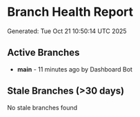 # Branch Health Report
Generated: Tue Oct 21 10:50:14 UTC 2025

## Active Branches
- **main** - 11 minutes ago by Dashboard Bot

## Stale Branches (>30 days)
No stale branches found
